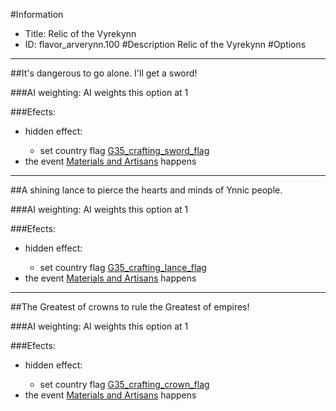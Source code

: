 #Information
 - Title: Relic of the Vyrekynn
 - ID: flavor_arverynn.100
#Description
Relic of the Vyrekynn
#Options

___
##It's dangerous to go alone. I'll get a sword!

###AI weighting:
AI weights this option at 1


###Efects:<ul><li>hidden effect:</li><ul><li>set country flag [G35_crafting_sword_flag](../flags/g35_crafting_sword_flag.md)</li></ul><li>the event [Materials and Artisans](../events/materials_and_artisans.md) happens</li></ul>

___
##A shining lance to pierce the hearts and minds of Ynnic people.

###AI weighting:
AI weights this option at 1


###Efects:<ul><li>hidden effect:</li><ul><li>set country flag [G35_crafting_lance_flag](../flags/g35_crafting_lance_flag.md)</li></ul><li>the event [Materials and Artisans](../events/materials_and_artisans.md) happens</li></ul>

___
##The Greatest of crowns to rule the Greatest of empires!

###AI weighting:
AI weights this option at 1


###Efects:<ul><li>hidden effect:</li><ul><li>set country flag [G35_crafting_crown_flag](../flags/g35_crafting_crown_flag.md)</li></ul><li>the event [Materials and Artisans](../events/materials_and_artisans.md) happens</li></ul>
